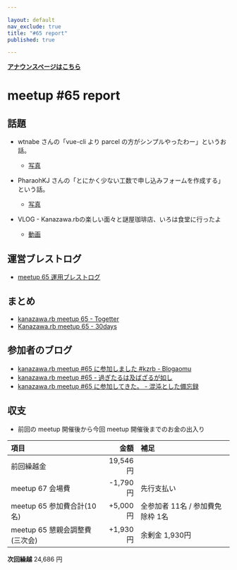 ```yaml
---

layout: default
nav_exclude: true
title: "#65 report"
published: true

---
```


<div style="text-align: left;"><a href="/65/"><strong>アナウンスページはこちら</strong></a></div>

# meetup #65 report

## 話題

* wtnabe さんの「vue-cli より parcel の方がシンプルやったわー」というお話。
  + [写真](https://www.instagram.com/p/BeKT47ElPFQ/)

* PharaohKJ さんの「とにかく少ない工数で申し込みフォームを作成する」という話。
  + [写真](https://www.instagram.com/p/BeKWWAKlskc/)

* VLOG - Kanazawa.rbの楽しい面々と謎屋珈琲店、いろは食堂に行ったよ
  + [動画](https://t.co/RV4bWstdxA)

## 運営ブレストログ

* [meetup 65 運用ブレストログ](https://github.com/kanazawarb/meetup/wiki/meetup-65-%E9%81%8B%E7%94%A8%E3%83%96%E3%83%AC%E3%82%B9%E3%83%88%E3%83%AD%E3%82%B0)

## まとめ

* [kanazawa.rb meetup 65 - Togetter](https://togetter.com/li/1191886)
* [Kanazawa.rb meetup 65 - 30days](http://30d.jp/kzrb/55)

## 参加者のブログ

* [kanazawa\.rb meetup \#65 に参加しました \#kzrb \- Blogaomu](http://www.blogaomu.com/entry/kzrb65)
* [kanazawa\.rb meetup \#65 \- 過ぎたるは及ばざるが如し](http://cotton-desu.hatenablog.com/entry/2018/01/21/174259)
* [kanazawa\.rb meetup \#65 に参加してきた。 \- 混沌とした備忘録](http://noboru.hatenablog.jp/entry/2018/01/22/224048)

## 収支

* 前回の meetup 開催後から今回 meetup 開催後までのお金の出入り

|項目                           |金額         |補足                                               |
|:------------------------------|------------:|:--------------------------------------------------|
| 前回繰越金                    |    19,546円 |                                                   |
| meetup 67 会場費              |    -1,790円 | 先行支払い                                        |
| meetup 65 参加費合計(10名)    |   +5,000円 | 全参加者 11名 / 参加費免除枠 1名                  |
| meetup 65 懇親会調整費(三次会)|      +1,930円 | 余剰金 1,930円                                      |

**次回繰越**  24,686 円

